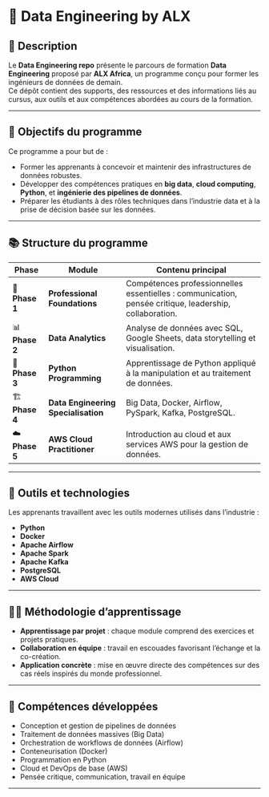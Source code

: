 # 🧠 Data Engineering by ALX 

## 🚀 Description

Le **Data Engineering repo** présente le parcours de formation **Data Engineering** proposé par **ALX Africa**, un programme conçu pour former les ingénieurs de données de demain.  
Ce dépôt contient des supports, des ressources et des informations liés au cursus, aux outils et aux compétences abordées au cours de la formation.

---

## 🎯 Objectifs du programme

Ce programme a pour but de :
- Former les apprenants à concevoir et maintenir des infrastructures de données robustes.
- Développer des compétences pratiques en **big data**, **cloud computing**, **Python**, et **ingénierie des pipelines de données**.
- Préparer les étudiants à des rôles techniques dans l’industrie data et à la prise de décision basée sur les données.

---

## 📚 Structure du programme

| Phase | Module | Contenu principal |
|-------|---------|------------------|
| 🧩 **Phase 1** | **Professional Foundations** | Compétences professionnelles essentielles : communication, pensée critique, leadership, collaboration. |
| 📊 **Phase 2** | **Data Analytics** | Analyse de données avec SQL, Google Sheets, data storytelling et visualisation. |
| 🐍 **Phase 3** | **Python Programming** | Apprentissage de Python appliqué à la manipulation et au traitement de données. |
| 🏗️ **Phase 4** | **Data Engineering Specialisation** | Big Data, Docker, Airflow, PySpark, Kafka, PostgreSQL. |
| ☁️ **Phase 5** | **AWS Cloud Practitioner** | Introduction au cloud et aux services AWS pour la gestion de données. |

---

## 🧰 Outils et technologies

Les apprenants travaillent avec les outils modernes utilisés dans l’industrie :

- **Python**
- **Docker**
- **Apache Airflow**
- **Apache Spark**
- **Apache Kafka**
- **PostgreSQL**
- **AWS Cloud**

---
## 🧑‍💻 Méthodologie d’apprentissage

- **Apprentissage par projet** : chaque module comprend des exercices et projets pratiques.  
- **Collaboration en équipe** : travail en escouades favorisant l’échange et la co-création.  
- **Application concrète** : mise en œuvre directe des compétences sur des cas réels inspirés du monde professionnel.  

---
## 💼 Compétences développées

- Conception et gestion de pipelines de données  
- Traitement de données massives (Big Data)  
- Orchestration de workflows de données (Airflow)  
- Conteneurisation (Docker)  
- Programmation en Python  
- Cloud et DevOps de base (AWS)  
- Pensée critique, communication, travail en équipe  

---
